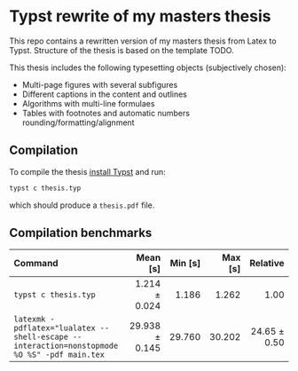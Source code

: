 # Typst rewrite of my masters thesis

This repo contains a rewritten version of my masters thesis from Latex to Typst. 
Structure of the thesis is based on the template TODO.

This thesis includes the following typesetting objects (subjectively chosen):

- Multi-page figures with several subfigures
- Different captions in the content and outlines
- Algorithms with multi-line formulaes
- Tables with footnotes and automatic numbers rounding/formatting/alignment

## Compilation
To compile the thesis [install Typst](https://github.com/typst/typst#installation) and run:

```bash
typst c thesis.typ
```

which should produce a `thesis.pdf` file.

## Compilation benchmarks
| Command | Mean [s] | Min [s] | Max [s] | Relative |
|:---|---:|---:|---:|---:|
| `typst c thesis.typ` | 1.214 ± 0.024 | 1.186 | 1.262 | 1.00 |
| `latexmk -pdflatex="lualatex --shell-escape --interaction=nonstopmode %O %S" -pdf main.tex` | 29.938 ± 0.145 | 29.760 | 30.202 | 24.65 ± 0.50 |
